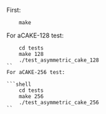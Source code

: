 First:

```shell
    make
```

For aCAKE-128 test:

```shell
    cd tests
    make 128
    ./test_asymmetric_cake_128
``
For aCAKE-256 test:

```shell
    cd tests
    make 256
    ./test_asymmetric_cake_256
``